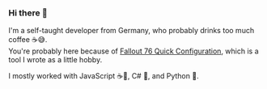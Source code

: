 ### Hi there 👋

I'm a self-taught developer from Germany, who probably drinks too much coffee ☕😅.  
You're probably here because of [Fallout 76 Quick Configuration](https://github.com/FelisDiligens/Fallout76-QuickConfiguration), which is a tool I wrote as a little hobby.

I mostly worked with JavaScript ☕📜, C# 🎵, and Python 🐍.

<!--
**FelisDiligens/FelisDiligens** is a ✨ _special_ ✨ repository because its `README.md` (this file) appears on your GitHub profile.

Here are some ideas to get you started:

- 🔭 I’m currently working on ...
- 🌱 I’m currently learning ...
- 👯 I’m looking to collaborate on ...
- 🤔 I’m looking for help with ...
- 💬 Ask me about ...
- 📫 How to reach me: ...
- 😄 Pronouns: ...
- ⚡ Fun fact: ...
-->
